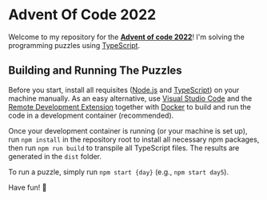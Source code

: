 # Advent Of Code 2022
Welcome to my repository for the **[Advent of code 2022](https://adventofcode.com/2022)**! I'm solving the programming puzzles using [TypeScript](https://www.typescriptlang.org/).

## Building and Running The Puzzles
Before you start, install all requisites ([Node.js](https://nodejs.org) and [TypeScript](https://www.typescriptlang.org/)) on your machine manually. As an easy alternative, use [Visual Studio Code](https://code.visualstudio.com) and the [Remote Development Extension](https://marketplace.visualstudio.com/items?itemName=ms-vscode-remote.vscode-remote-extensionpack) together with [Docker](https://www.docker.com/) to build and run the code in a development container (recommended).

Once your development container is running (or your machine is set up), run `npm install` in the repository root to install all necessary npm packages, then run `npm run build` to transpile all TypeScript files. The results are generated in the `dist` folder.

To run a puzzle, simply run `npm start {day}` (e.g., `npm start day5`).

Have fun! :metal:
